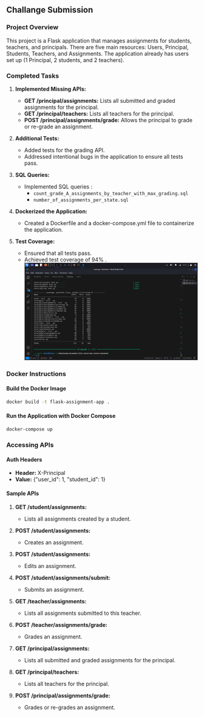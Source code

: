 ## Challange Submission

### Project Overview

This project is a Flask application that manages assignments for students, teachers, and principals. There are five main resources: Users, Principal, Students, Teachers, and Assignments. The application already has users set up (1 Principal, 2 students, and 2 teachers).

### Completed Tasks

1. **Implemented Missing APIs:**
   - **GET /principal/assignments:** Lists all submitted and graded assignments for the principal.
   - **GET /principal/teachers:** Lists all teachers for the principal.
   - **POST /principal/assignments/grade:** Allows the principal to grade or re-grade an assignment.

2. **Additional Tests:**
   - Added tests for the grading API.
   - Addressed intentional bugs in the application to ensure all tests pass.

3. **SQL Queries:**
   - Implemented SQL queries :
     - `count_grade_A_assignments_by_teacher_with_max_grading.sql`
     - `number_of_assignments_per_state.sql`

4. **Dockerized the Application:**
   - Created a Dockerfile and a docker-compose.yml file to containerize the application.

5. **Test Coverage:**
   - Ensured that all tests pass.
   - Achieved test coverage of 94% .
   ![Alt text](screenshots/test-coverage.png?raw=true "Optional Title")

### Docker Instructions

#### Build the Docker Image

```bash
docker build -t flask-assignment-app .
```

#### Run the Application with Docker Compose

```bash
docker-compose up
```

### Accessing APIs

#### Auth Headers

- **Header:** X-Principal
- **Value:** {"user_id": 1, "student_id": 1}

#### Sample APIs

1. **GET /student/assignments:**
   - Lists all assignments created by a student.

2. **POST /student/assignments:**
   - Creates an assignment.

3. **POST /student/assignments:**
   - Edits an assignment.

4. **POST /student/assignments/submit:**
   - Submits an assignment.

5. **GET /teacher/assignments:**
   - Lists all assignments submitted to this teacher.

6. **POST /teacher/assignments/grade:**
   - Grades an assignment.

7. **GET /principal/assignments:**
   - Lists all submitted and graded assignments for the principal.

8. **GET /principal/teachers:**
   - Lists all teachers for the principal.

9. **POST /principal/assignments/grade:**
   - Grades or re-grades an assignment.

